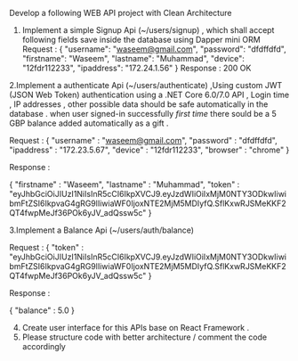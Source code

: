 Develop a following WEB API project with Clean Architecture 

1. Implement a simple Signup Api (~/users/signup) , which shall accept following fields save inside the database using Dapper mini ORM
Request : 
{
	"username": "waseem@gmail.com",
	"password": "dfdffdfd",
	"firstname": "Waseem",
	"lastname": "Muhammad",
	"device": "12fdr112233",
	"ipaddress": "172.24.1.56"
}
Response : 200 OK 


2.Implement a authenticate Api (~/users/authenticate) ,Using custom JWT (JSON Web Token) authentication using a .NET Core 6.0/7.0 API , Login time , IP addresses , other possible data should be safe automatically in the database . when user signed-in successfully *first time* there sould be a 5 GBP balance added automatically as a gift .

Request : 
{
	"username" : "waseem@gmail.com",
	"password" : "dfdffdfd",
	"ipaddress" : "172.23.5.67",
	"device" : "12fdr112233",
	"browser" : "chrome"
}

Response : 

{
	"firstname" : "Waseem",
	"lastname" : "Muhammad",
	"token" : "eyJhbGciOiJIUzI1NiIsInR5cCI6IkpXVCJ9.eyJzdWIiOiIxMjM0NTY3ODkwIiwibmFtZSI6IkpvaG4gRG9lIiwiaWF0IjoxNTE2MjM5MDIyfQ.SflKxwRJSMeKKF2QT4fwpMeJf36POk6yJV_adQssw5c"
}

3.Implement a Balance Api (~/users/auth/balance)

Request : 
{
	"token" : "eyJhbGciOiJIUzI1NiIsInR5cCI6IkpXVCJ9.eyJzdWIiOiIxMjM0NTY3ODkwIiwibmFtZSI6IkpvaG4gRG9lIiwiaWF0IjoxNTE2MjM5MDIyfQ.SflKxwRJSMeKKF2QT4fwpMeJf36POk6yJV_adQssw5c"
}

Response : 

{
	"balance" : 5.0
}

4. Create user interface for this APIs base on React Framework .
5. Please structure code with better architecture / comment the code accordingly 

